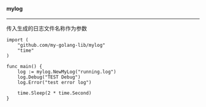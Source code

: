 #### mylog
***

传入生成的日志文件名称作为参数

```
import (
	"github.com/my-golang-lib/mylog"
	"time"
)

func main() {
	log := mylog.NewMyLog("running.log")
	log.Debug("TEST Debug")
	log.Error("test error log")

	time.Sleep(2 * time.Second)
}
```